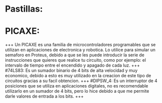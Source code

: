 # Pastillas:
# PICAXE:
+++
Un PICAXE es una familia de microcontroladores programables que se utilizan en aplicaciones de electronica y robotica. Lo utilice para simular un semaforo en Proteus, debido a que se les puede introducir la serie de instrucciones que quieres que realice tu circuito, como por ejemplo: el intervalo de tiempo entre el encendido y apagado de cada luz.
+++
#74LS83:
Es un sumador binario de 4 bits de alta velocidad y muy economico, debido a esto es muy utilizado en la creacion de este tipo de circuitos gracias a su facil obtencion.
+++
#DIPSW_4:
Es un interruptor de 4 posiciones que se utiliza en aplicaciones digitales, no es recomendable utilizarlo en un sumador de 4 bits, pero lo hice debido a que me permite darle valores de entrada a los bits.
+++
